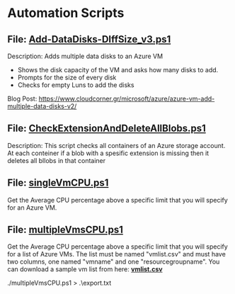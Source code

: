 # Αutomation Scripts

## File: **[Add-DataDisks-DIffSize_v3.ps1](https://github.com/proximagr/automation/blob/master/Add-DataDisks-DIffSize_v3.ps1)** ##

Description: Adds multiple data disks to an Azure VM
 * Shows the disk capacity of the VM and asks how many disks to add.
 * Prompts for the size of every disk
 * Checks for empty Luns to add the disks

Blog Post: https://www.cloudcorner.gr/microsoft/azure/azure-vm-add-multiple-data-disks-v2/


## File: **[CheckExtensionAndDeleteAllBlobs.ps1](https://github.com/proximagr/automation/blob/master/CheckExtensionAndDeleteAllBlobs.ps1)** ##

Description: This script checks all containers of an Azure storage account. At each conteiner if a blob with a spesific extension is missing then it deletes all bllobs in that container

## File: **[singleVmCPU.ps1](https://github.com/proximagr/automation/blob/master/singleVmCPU.ps1)** ##

Get the Average CPU percentage above a specific limit that you will specify for an Azure VM.

## File: **[multipleVmsCPU.ps1](https://github.com/proximagr/automation/blob/master/multipleVmsCPU.ps1)** ##

Get the Average CPU percentage above a specific limit that you will specify for a list of Azure VMs.
The list must be named "vmlist.csv" and must have two columns, one named "vmname" and one "resourcegroupname". 
You can download a sample vm list from here: **[vmlist.csv](https://github.com/proximagr/automation/blob/master/vmlist.csv)**

./multipleVmsCPU.ps1 > .\export.txt
